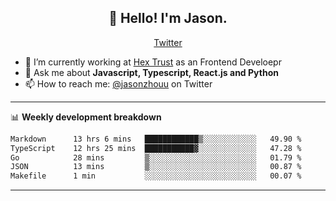 <h2 align="center">👋 Hello! I'm Jason.</h2>
<p align="center">
  <a href="https://twitter.com/jasonzhouu">Twitter</a>
</p>


- 🔭 I’m currently working at [Hex Trust](https://hextrust.com/) as an Frontend Develoepr
- 💬 Ask me about **Javascript, Typescript, React.js and Python**
- 📫 How to reach me: [@jasonzhouu](https://twitter.com/jasonzhouu) on Twitter

-------

📊 **Weekly development breakdown**
<!--START_SECTION:waka-->

```txt
Markdown      13 hrs 6 mins   ████████████▒░░░░░░░░░░░░   49.90 %
TypeScript    12 hrs 25 mins  ███████████▓░░░░░░░░░░░░░   47.28 %
Go            28 mins         ▒░░░░░░░░░░░░░░░░░░░░░░░░   01.79 %
JSON          13 mins         ▒░░░░░░░░░░░░░░░░░░░░░░░░   00.87 %
Makefile      1 min           ░░░░░░░░░░░░░░░░░░░░░░░░░   00.07 %
```

<!--END_SECTION:waka-->

-------
